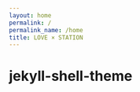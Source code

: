 ```yaml
---
layout: home
permalink: /
permalink_name: /home
title: LOVE × STATION
---
```


# jekyll-shell-theme

